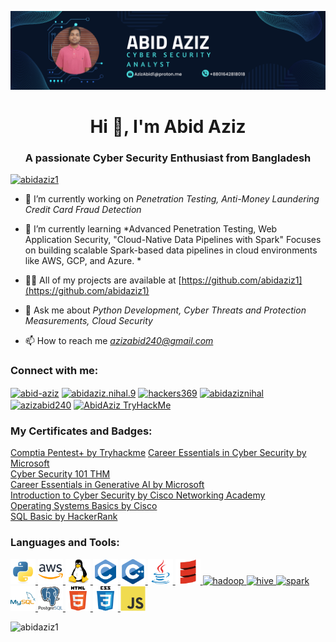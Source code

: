 ![logo](https://github.com/abidaziz1/Library-Management-System/blob/main/Navy%20Blue%20Geometric%20Technology%20LinkedIn%20Banner.png)
<h1 align="center">Hi 👋, I'm Abid Aziz</h1>
<h3 align="center">A passionate Cyber Security Enthusiast from Bangladesh</h3> 


<p align="left"> <a href="https://github.com/ryo-ma/github-profile-trophy"><img src="https://github-profile-trophy.vercel.app/?username=abidaziz1" alt="abidaziz1" /></a> </p>

- 🔭 I’m currently working on *Penetration Testing, Anti-Money Laundering
Credit Card Fraud Detection*
- 🌱 I’m currently learning *Advanced Penetration Testing, Web Application Security, "Cloud-Native Data Pipelines with Spark"
Focuses on building scalable Spark-based data pipelines in cloud environments like AWS, GCP, and Azure. *

- 👨‍💻 All of my projects are available at [https://github.com/abidaziz1](https://github.com/abidaziz1)

- 💬 Ask me about *Python Development, Cyber Threats and Protection Measurements, Cloud Security*

- 📫 How to reach me *azizabid240@gmail.com*

<h3 align="left">Connect with me:</h3>
<p align="left">
<a href="https://linkedin.com/in/abid-aziz" target="blank"><img align="center" src="https://raw.githubusercontent.com/rahuldkjain/github-profile-readme-generator/master/src/images/icons/Social/linked-in-alt.svg" alt="abid-aziz" height="30" width="40" /></a>
<a href="https://fb.com/abidaziz.nihal.9" target="blank"><img align="center" 
src="https://raw.githubusercontent.com/rahuldkjain/github-profile-readme-generator/master/src/images/icons/Social/facebook.svg" alt="abidaziz.nihal.9" height="30" width="40" /></a>
<a href="https://twitter.com/hackers369" target="blank"><img align="center" src="https://raw.githubusercontent.com/rahuldkjain/github-profile-readme-generator/master/src/images/icons/Social/twitter.svg" alt="hackers369" height="30" width="40" /></a>
<a href="https://instagram.com/abidaziznihal" target="blank"><img align="center" src="https://raw.githubusercontent.com/rahuldkjain/github-profile-readme-generator/master/src/images/icons/Social/instagram.svg" alt="abidaziznihal" height="30" width="40" /></a>
<a href="https://www.hackerrank.com/azizabid240" target="blank"><img align="center" src="https://raw.githubusercontent.com/rahuldkjain/github-profile-readme-generator/master/src/images/icons/Social/hackerrank.svg" alt="azizabid240" height="30" width="40" /></a>
<a href="https://tryhackme.com/p/AbidAziz" target="blank">
    <img align="center" src="https://encrypted-tbn0.gstatic.com/images?q=tbn:ANd9GcT2mpwyP70OxU-bZqEher-dGQH-CaR_asYkGM5z_oaaMb0V5z7cABzbvWRawQ&s" alt="AbidAziz TryHackMe" height="30" width="40" />
</a>
</p>

<h3 align="left">My Certificates and Badges:</h3>
<a href="https://github.com/abidaziz1/Certificates/blob/main/Comptia.md" target="_blank">Comptia Pentest+ by Tryhackme</a>
<a href="https://github.com/abidaziz1/Certificates/blob/main/CertificateOfCompletion_Career_Essentialsin_CybersecuritybyMicrosoftandLinkedIn.pdf" target="_blank">Career Essentials in Cyber Security by Microsoft</a>
<br>
<a href="https://github.com/abidaziz1/Certificates/blob/main/Cyber_Security_101.md" target="_blank">Cyber Security 101 THM</a>
<br>
<a href="https://github.com/abidaziz1/Certificates/blob/main/CertificateOfCompletion_GenerativeAI.pdf" target="_blank">Career Essentials in Generative AI by Microsoft</a>
<br>
<a href="https://github.com/abidaziz1/Certificates/blob/main/Introduction_to_Cybersecurity_Badge20240916-7-4scx10.pdf" target="_blank">Introduction to Cyber Security by Cisco Networking Academy</a>
<br>
<a href="https://github.com/abidaziz1/Certificates/blob/main/Operating_Systems_Basics_Badge20240919-7-lk2wkp.pdf" target="_blank">Operating Systems Basics by Cisco</a>
<br>
<a href="https://github.com/abidaziz1/Certificates/blob/main/sql_basic_certificate.pdf" target="_blank">SQL Basic by HackerRank</a>
<br>


<h3 align="left">Languages and Tools:</h3>
<p align="left">
  <a href="https://www.python.org" target="_blank" rel="noreferrer">
    <img src="https://raw.githubusercontent.com/devicons/devicon/master/icons/python/python-original.svg" alt="python" width="40" height="40"/>
  </a>
  <a href="https://aws.amazon.com" target="_blank" rel="noreferrer">
    <img src="https://raw.githubusercontent.com/devicons/devicon/master/icons/amazonwebservices/amazonwebservices-original-wordmark.svg" alt="aws" width="40" height="40"/>
  </a>
  <a href="https://www.linux.org/" target="_blank" rel="noreferrer">
    <img src="https://raw.githubusercontent.com/devicons/devicon/master/icons/linux/linux-original.svg" alt="linux" width="40" height="40"/>
  </a>
  <a href="https://www.cprogramming.com/" target="_blank" rel="noreferrer">
    <img src="https://raw.githubusercontent.com/devicons/devicon/master/icons/c/c-original.svg" alt="c" width="40" height="40"/>
  </a>
  <a href="https://www.w3schools.com/cpp/" target="_blank" rel="noreferrer">
    <img src="https://raw.githubusercontent.com/devicons/devicon/master/icons/cplusplus/cplusplus-original.svg" alt="cplusplus" width="40" height="40"/>
  </a>
  <a href="https://www.java.com" target="_blank" rel="noreferrer">
    <img src="https://raw.githubusercontent.com/devicons/devicon/master/icons/java/java-original.svg" alt="java" width="40" height="40"/>
  </a>
  <a href="https://www.scala-lang.org/" target="_blank" rel="noreferrer">
    <img src="https://raw.githubusercontent.com/devicons/devicon/master/icons/scala/scala-original.svg" alt="scala" width="40" height="40"/>
  </a>
  <a href="https://hadoop.apache.org/" target="_blank" rel="noreferrer">
    <img src="https://www.vectorlogo.zone/logos/apache_hadoop/apache_hadoop-icon.svg" alt="hadoop" width="40" height="40"/>
  </a>
  <a href="https://hive.apache.org/" target="_blank" rel="noreferrer">
    <img src="https://www.vectorlogo.zone/logos/apache_hive/apache_hive-icon.svg" alt="hive" width="40" height="40"/>
  </a>
  <a href="https://spark.apache.org/" target="_blank" rel="noreferrer">
    <img src="https://raw.githubusercontent.com/devicons/devicon/master/icons/apache_spark/apache_spark-original-wordmark.svg" alt="spark" width="40" height="40"/>
  </a>
  <a href="https://www.mysql.com/" target="_blank" rel="noreferrer">
    <img src="https://raw.githubusercontent.com/devicons/devicon/master/icons/mysql/mysql-original-wordmark.svg" alt="mysql" width="40" height="40"/>
  </a>
  <a href="https://www.postgresql.org" target="_blank" rel="noreferrer">
    <img src="https://raw.githubusercontent.com/devicons/devicon/master/icons/postgresql/postgresql-original-wordmark.svg" alt="postgresql" width="40" height="40"/>
  </a>
  <a href="https://www.w3.org/html/" target="_blank" rel="noreferrer">
    <img src="https://raw.githubusercontent.com/devicons/devicon/master/icons/html5/html5-original-wordmark.svg" alt="html5" width="40" height="40"/>
  </a>
  <a href="https://www.w3schools.com/css/" target="_blank" rel="noreferrer">
    <img src="https://raw.githubusercontent.com/devicons/devicon/master/icons/css3/css3-original-wordmark.svg" alt="css3" width="40" height="40"/>
  </a>
  <a href="https://developer.mozilla.org/en-US/docs/Web/JavaScript" target="_blank" rel="noreferrer">
    <img src="https://raw.githubusercontent.com/devicons/devicon/master/icons/javascript/javascript-original.svg" alt="javascript" width="40" height="40"/>
  </a>
</p>

<p><img align="left" src="https://github-readme-stats.vercel.app/api/top-langs?username=abidaziz1&show_icons=true&locale=en&layout=compact" alt="abidaziz1" /></p>


